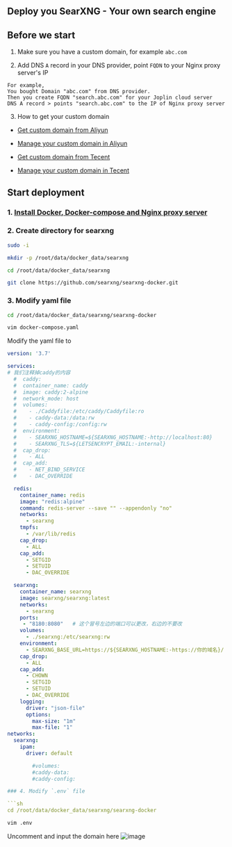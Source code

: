 ## Deploy you SearXNG - Your own search engine

## Before we start

1. Make sure you have a custom domain, for example `abc.com`

2. Add DNS `A` record in your DNS provider, point `FQDN` to your Nginx proxy server's IP
```
For example,
You bought Domain "abc.com" from DNS provider.
Then you create FQDN "search.abc.com" for your Joplin cloud server
DNS A record > points "search.abc.com" to the IP of Nginx proxy server
```
3. How to get your custom domain
* [Get custom domain from Aliyun](https://wanwang.aliyun.com/domain/)

* [Manage your custom domain in Aliyun](https://account.aliyun.com/login/login.htm?oauth_callback=http%3A%2F%2Fdc.console.aliyun.com%2Fnext%2Findex%3Fspm%3D5176.2020520207.recommends.ddomain.606c4c12SpdlTJ#/domain/list/all-domain)

* [Get custom domain from Tecent](https://cloud.tencent.com/act/pro/domain_sales?fromSource=gwzcw.6927084.6927084.6927084&utm_medium=cpc&utm_id=gwzcw.6927084.6927084.6927084&bd_vid=11313871833741623980)

* [Manage your custom domain in Tecent](https://cloud.tencent.com/login?s_url=https%3A%2F%2Fconsole.cloud.tencent)


## Start deployment

### 1. [Install Docker, Docker-compose and Nginx proxy server](https://github.com/guguji666666/Docker)

### 2. Create directory for searxng
```sh
sudo -i
```

```sh
mkdir -p /root/data/docker_data/searxng
```

```sh
cd /root/data/docker_data/searxng
```

```sh
git clone https://github.com/searxng/searxng-docker.git
```

### 3. Modify yaml file

```sh
cd /root/data/docker_data/searxng/searxng-docker
```

```sh
vim docker-compose.yaml
```

Modify the yaml file to
```yml
version: '3.7'

services:
# 我们注释掉caddy的内容
  #  caddy:
  #  container_name: caddy
  #  image: caddy:2-alpine
  #  network_mode: host
  #  volumes:
  #    - ./Caddyfile:/etc/caddy/Caddyfile:ro
  #    - caddy-data:/data:rw
  #    - caddy-config:/config:rw
  #  environment:
  #    - SEARXNG_HOSTNAME=${SEARXNG_HOSTNAME:-http://localhost:80}
  #    - SEARXNG_TLS=${LETSENCRYPT_EMAIL:-internal}
  #  cap_drop:
  #    - ALL
  #  cap_add:
  #    - NET_BIND_SERVICE
  #    - DAC_OVERRIDE

  redis:
    container_name: redis
    image: "redis:alpine"
    command: redis-server --save "" --appendonly "no"
    networks:
      - searxng
    tmpfs:
      - /var/lib/redis
    cap_drop:
      - ALL
    cap_add:
      - SETGID
      - SETUID
      - DAC_OVERRIDE

  searxng:
    container_name: searxng
    image: searxng/searxng:latest
    networks:
      - searxng
    ports:
     - "8180:8080"   # 这个冒号左边的端口可以更改，右边的不要改
    volumes:
      - ./searxng:/etc/searxng:rw
    environment:
      - SEARXNG_BASE_URL=https://${SEARXNG_HOSTNAME:-https://你的域名}/
    cap_drop:
      - ALL
    cap_add:
      - CHOWN
      - SETGID
      - SETUID
      - DAC_OVERRIDE
    logging:
      driver: "json-file"
      options:
        max-size: "1m"
        max-file: "1"
networks:
  searxng:
    ipam:
      driver: default

        #volumes:
        #caddy-data:
        #caddy-config:

### 4. Modify `.env` file

```sh
cd /root/data/docker_data/searxng/searxng-docker
```

```sh
vim .env
```
Uncomment and input the domain here
![image](https://user-images.githubusercontent.com/96930989/234149151-48d115c1-49f5-4534-9fbf-272284a3c2d1.png)


```sh
